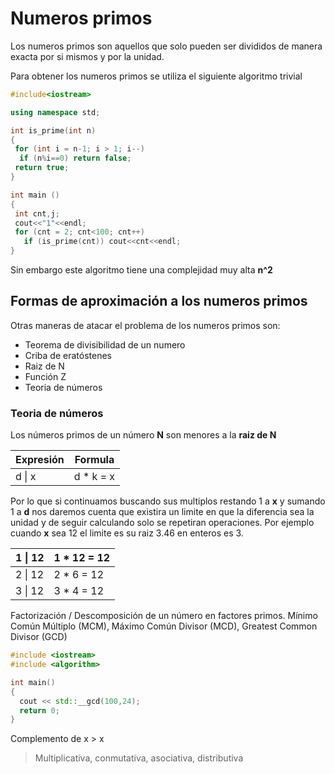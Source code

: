 # Numeros primos
Los numeros primos son aquellos que solo pueden ser divididos de manera exacta por si mismos y por la unidad.

Para obtener los numeros primos se utiliza el siguiente algoritmo trivial

```c++
#include<iostream>

using namespace std;

int is_prime(int n)
{
 for (int i = n-1; i > 1; i--)
  if (n%i==0) return false;
 return true;
}

int main ()
{
 int cnt,j;
 cout<<"1"<<endl;
 for (cnt = 2; cnt<100; cnt++)
   if (is_prime(cnt)) cout<<cnt<<endl;
}
```
Sin embargo este algoritmo tiene una complejidad muy alta **n^2**

## Formas de aproximación a los numeros primos

Otras maneras de atacar el problema de los numeros primos son:

* Teorema de divisibilidad de un numero
* Criba de eratóstenes
* Raiz de N
* Función Z
* Teoria de números

### Teoria de números

Los números primos de un número **N** son menores a la **raiz de N**

| Expresión | Formula |
| --- | --- |
| d \| x | d * k = x |

Por lo que si continuamos buscando sus multiplos restando 1 a **x** y sumando 1 a **d** nos daremos cuenta que existira un limite en que la diferencia sea la unidad y de seguir calculando solo se repetiran operaciones. Por ejemplo cuando **x** sea 12 el limite es su raiz 3.46 en enteros es 3.

| 1 \| 12 | 1 * 12 = 12 |
| --- | --- |
| 2 \| 12 | 2 * 6 = 12 |
| 3 \| 12 | 3 * 4 = 12 |

Factorización / Descomposición de un número en factores primos.
Mínimo Común Múltiplo (MCM), Máximo Común Divisor (MCD), Greatest Common Divisor (GCD)

```c++
#include <iostream>
#include <algorithm>

int main()
{
  cout << std::__gcd(100,24);
  return 0;
}
```

Complemento de x > x
> Multiplicativa, conmutativa, asociativa, distributiva


